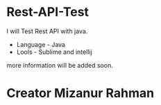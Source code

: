 # Rest-API-Test
I will Test Rest API with java.
* Language - Java
* Lools - Sublime and intellij

more information will be added soon.




# Creator Mizanur Rahman

